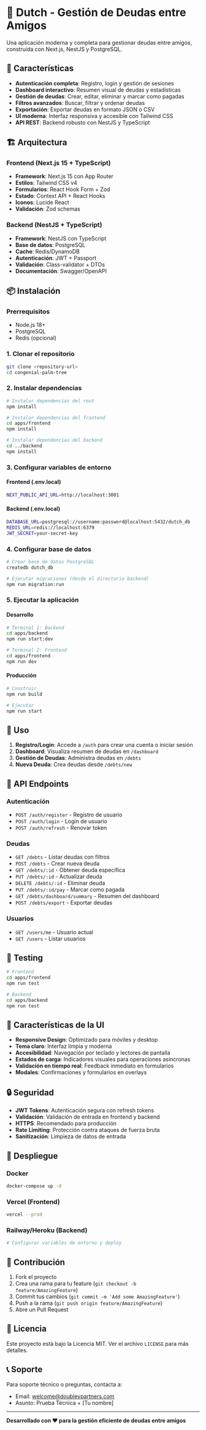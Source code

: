 # 🏦 Dutch - Gestión de Deudas entre Amigos

Una aplicación moderna y completa para gestionar deudas entre amigos, construida con Next.js, NestJS y PostgreSQL.

## 🚀 Características

- **Autenticación completa**: Registro, login y gestión de sesiones
- **Dashboard interactivo**: Resumen visual de deudas y estadísticas
- **Gestión de deudas**: Crear, editar, eliminar y marcar como pagadas
- **Filtros avanzados**: Buscar, filtrar y ordenar deudas
- **Exportación**: Exportar deudas en formato JSON o CSV
- **UI moderna**: Interfaz responsiva y accesible con Tailwind CSS
- **API REST**: Backend robusto con NestJS y TypeScript

## 🏗️ Arquitectura

### Frontend (Next.js 15 + TypeScript)

- **Framework**: Next.js 15 con App Router
- **Estilos**: Tailwind CSS v4
- **Formularios**: React Hook Form + Zod
- **Estado**: Context API + React Hooks
- **Iconos**: Lucide React
- **Validación**: Zod schemas

### Backend (NestJS + TypeScript)

- **Framework**: NestJS con TypeScript
- **Base de datos**: PostgreSQL
- **Cache**: Redis/DynamoDB
- **Autenticación**: JWT + Passport
- **Validación**: Class-validator + DTOs
- **Documentación**: Swagger/OpenAPI

## 📦 Instalación

### Prerrequisitos

- Node.js 18+
- PostgreSQL
- Redis (opcional)

### 1. Clonar el repositorio

```bash
git clone <repository-url>
cd congenial-palm-tree
```

### 2. Instalar dependencias

```bash
# Instalar dependencias del root
npm install

# Instalar dependencias del frontend
cd apps/frontend
npm install

# Instalar dependencias del backend
cd ../backend
npm install
```

### 3. Configurar variables de entorno

#### Frontend (.env.local)

```bash
NEXT_PUBLIC_API_URL=http://localhost:3001
```

#### Backend (.env.local)

```bash
DATABASE_URL=postgresql://username:password@localhost:5432/dutch_db
REDIS_URL=redis://localhost:6379
JWT_SECRET=your-secret-key
```

### 4. Configurar base de datos

```bash
# Crear base de datos PostgreSQL
createdb dutch_db

# Ejecutar migraciones (desde el directorio backend)
npm run migration:run
```

### 5. Ejecutar la aplicación

#### Desarrollo

```bash
# Terminal 1: Backend
cd apps/backend
npm run start:dev

# Terminal 2: Frontend
cd apps/frontend
npm run dev
```

#### Producción

```bash
# Construir
npm run build

# Ejecutar
npm run start
```

## 🚀 Uso

1. **Registro/Login**: Accede a `/auth` para crear una cuenta o iniciar sesión
2. **Dashboard**: Visualiza resumen de deudas en `/dashboard`
3. **Gestión de Deudas**: Administra deudas en `/debts`
4. **Nueva Deuda**: Crea deudas desde `/debts/new`

## 🔧 API Endpoints

### Autenticación

- `POST /auth/register` - Registro de usuario
- `POST /auth/login` - Login de usuario
- `POST /auth/refresh` - Renovar token

### Deudas

- `GET /debts` - Listar deudas con filtros
- `POST /debts` - Crear nueva deuda
- `GET /debts/:id` - Obtener deuda específica
- `PUT /debts/:id` - Actualizar deuda
- `DELETE /debts/:id` - Eliminar deuda
- `PUT /debts/:id/pay` - Marcar como pagada
- `GET /debts/dashboard/summary` - Resumen del dashboard
- `POST /debts/export` - Exportar deudas

### Usuarios

- `GET /users/me` - Usuario actual
- `GET /users` - Listar usuarios

## 🧪 Testing

```bash
# Frontend
cd apps/frontend
npm run test

# Backend
cd apps/backend
npm run test
```

## 📱 Características de la UI

- **Responsive Design**: Optimizado para móviles y desktop
- **Tema claro**: Interfaz limpia y moderna
- **Accesibilidad**: Navegación por teclado y lectores de pantalla
- **Estados de carga**: Indicadores visuales para operaciones asíncronas
- **Validación en tiempo real**: Feedback inmediato en formularios
- **Modales**: Confirmaciones y formularios en overlays

## 🔒 Seguridad

- **JWT Tokens**: Autenticación segura con refresh tokens
- **Validación**: Validación de entrada en frontend y backend
- **HTTPS**: Recomendado para producción
- **Rate Limiting**: Protección contra ataques de fuerza bruta
- **Sanitización**: Limpieza de datos de entrada

## 🚀 Despliegue

### Docker

```bash
docker-compose up -d
```

### Vercel (Frontend)

```bash
vercel --prod
```

### Railway/Heroku (Backend)

```bash
# Configurar variables de entorno y deploy
```

## 🤝 Contribución

1. Fork el proyecto
2. Crea una rama para tu feature (`git checkout -b feature/AmazingFeature`)
3. Commit tus cambios (`git commit -m 'Add some AmazingFeature'`)
4. Push a la rama (`git push origin feature/AmazingFeature`)
5. Abre un Pull Request

## 📄 Licencia

Este proyecto está bajo la Licencia MIT. Ver el archivo `LICENSE` para más detalles.

## 📞 Soporte

Para soporte técnico o preguntas, contacta a:

- Email: welcome@doublevpartners.com
- Asunto: Prueba Técnica + [Tu nombre]

---

**Desarrollado con ❤️ para la gestión eficiente de deudas entre amigos**

